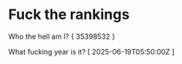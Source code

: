 # Fuck the rankings

Who the hell am I?
{ 35398532 }

What fucking year is it?
[ 2025-06-19T05:50:00Z ]
